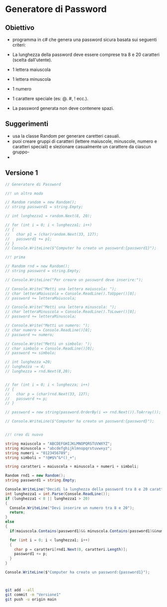# Generatore di Password

## Obiettivo

- programma in c# che genera una password sicura basata sui seguenti criteri:
- La lunghezza della password deve essere comprese tra 8 e 20 caratteri (scelta dall'utente).
- 1 lettera maiuscola
- 1 lettera minuscola
- 1 numero
- 1 carattere speciale (es: @. #, ! ecc.).

- La password generata non deve contenere spazi.

## Suggerimenti

 - usa la classe Random per generare caretteri casuali.
 - puoi creare gruppi di caratteri (lettere maiuscole, minuscole, numero e caratteri speciali) e slezionare casualmente un carattere da ciascun gruppo-
 - 

## Versione 1

```csharp
// Generatore di Password

//! un altro modo

// Random random = new Random();
// string password1 = string.Empty;

// int lunghezza1 = random.Next(8, 20);

// for (int i = 0; i < lunghezza1; i++)
// {
//   char p1 = (char)random.Next(33, 127);
//   password1 += p1;
// }
// Console.WriteLine($"Computer ha creato un password:{password1}");

//! prima

// Random rnd = new Random();
// string password = string.Empty;

// Console.WriteLine("Per creare un password deve inserire:");

// Console.Write("Metti una lettera maiuscola: ");
// char letteraMaiuscola = Console.ReadLine().ToUpper()[0];
// password += letteraMaiuscola;

// Console.Write("Metti una lettera minuscola: ");
// char letteraMinuscola = Console.ReadLine().ToLower()[0];
// password += letteraMinuscola;

// Console.Write("Metti un numero: ");
// char numero = Console.ReadLine()[0];
// password += numero;

// Console.Write("Metti un simbolo: ");
// char simbolo = Console.ReadLine()[0];
// password += simbolo;

// int lunghezza =20;
// lunghezza -= 4;
// lunghezza = rnd.Next(8,20);


// for (int i = 0; i < lunghezza; i++)
// {
//   char p = (char)rnd.Next(33, 127);
//   password += p;
// }

// password = new string(password.OrderBy(i => rnd.Next()).ToArray());

// Console.WriteLine($"Computer ha creato un password:{password}");


//! creo di nuovo

string maiuscola = "ABCDEFGHIJKLMNOPQRSTUVWXYZ";
string minuscola = "abcdefghijklmnopqrstuvwxyz";
string numeri = "0123456789";
string simboli = "!@#$%^&*()_+";

string caratteri = maiuscola + minuscola + numeri + simboli;

Random rnd1 = new Random();
string password1 = string.Empty;

Console.WriteLine("Decidi la lunghezza della password tra 8 e 20 caratteri");
int lunghezza1 = int.Parse(Console.ReadLine());
if (lunghezza1 < 8 || lunghezza1 > 20)
{
  Console.WriteLine("Devi inserire un numero tra 8 e 20");
  return;
}
else
{
  if(maiuscola.Contains(password1)&& minuscola.Contains(password1)&&numeri.Contains(password1)&& simboli.Contains(password1))

  for (int i = 0; i < lunghezza1; i++)
  {
    char p = caratteri[rnd1.Next(0, caratteri.Length)];
    password1 += p;
  }
}

Console.WriteLine($"Computer ha creato un password:{password1}");




```

```bash
git add --all
git commit -m "Versione1"
git push -u origin main
```